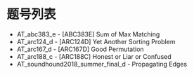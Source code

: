 # 题号列表

- AT_abc383_e - [ABC383E] Sum of Max Matching
- AT_arc124_d - [ARC124D] Yet Another Sorting Problem
- AT_arc167_d - [ARC167D] Good Permutation
- AT_arc188_c - [ARC188C] Honest or Liar or Confused
- AT_soundhound2018_summer_final_d - Propagating Edges
